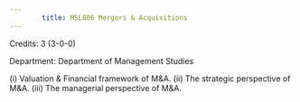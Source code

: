 ```yaml
---
        title: MSL806 Mergers & Acquisitions
---
```

Credits: 3 (3-0-0)

Department: Department of Management Studies

(i) Valuation & Financial framework of M&A. (ii) The strategic perspective of M&A. (iii) The managerial perspective of M&A.
